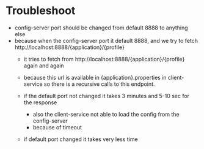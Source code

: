 # Troubleshoot
-   config-server port should be changed from default 8888 to anything else
-   because when the config-server port it default 8888, 
    and we try to fetch http://localhost:8888/{application}/{profile}
    -   it tries to  fetch from http://localhost:8888/{application}/{profile} again and again
    -   because this url is available in {application}.properties in client-service
        so there is a recursive calls to this endpoint.
    -   if the default port not changed it takes 3 minutes and 5-10 sec for the response
        -   also the client-service not able to load the config from the config-server
        -   because of timeout
    
    -   if default port changed it takes very less time
    